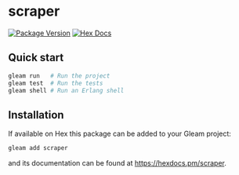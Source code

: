 # scraper

[![Package Version](https://img.shields.io/hexpm/v/scraper)](https://hex.pm/packages/scraper)
[![Hex Docs](https://img.shields.io/badge/hex-docs-ffaff3)](https://hexdocs.pm/scraper/)

## Quick start

```sh
gleam run   # Run the project
gleam test  # Run the tests
gleam shell # Run an Erlang shell
```

## Installation

If available on Hex this package can be added to your Gleam project:

```sh
gleam add scraper
```

and its documentation can be found at <https://hexdocs.pm/scraper>.
